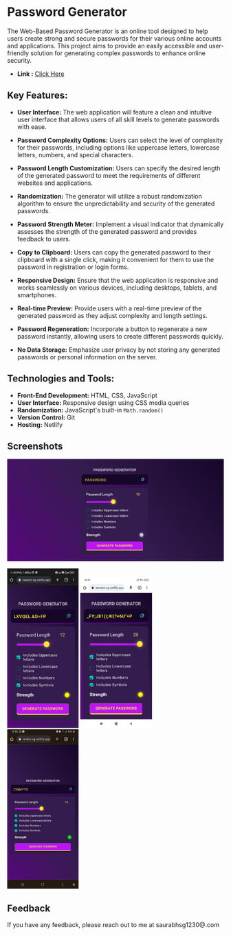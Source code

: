 
# Password Generator

The Web-Based Password Generator is an online tool designed to help users create strong and secure passwords for their various online accounts and applications. This project aims to provide an easily accessible and user-friendly solution for generating complex passwords to enhance online security.

- **Link :**  [Click Here](https://password-generator-sg.netlify.app/)
## Key Features:
- **User Interface:** The web application will feature a clean and intuitive user interface that allows users of all skill levels to generate passwords with ease.
- **Password Complexity Options:** Users can select the level of complexity for their passwords, including options like uppercase letters, lowercase letters, numbers, and special characters.

- **Password Length Customization:** Users can specify the desired length of the generated password to meet the requirements of different websites and applications.

-  **Randomization:** The generator will utilize a robust randomization algorithm to ensure the unpredictability and security of the generated passwords.

-  **Password Strength Meter:** Implement a visual indicator that dynamically assesses the strength of the generated password and provides feedback to users.

 -  **Copy to Clipboard:** Users can copy the generated password to their clipboard with a single click, making it convenient for them to use the password in registration or login forms.

- **Responsive Design:** Ensure that the web application is responsive and works seamlessly on various devices, including desktops, tablets, and smartphones.

- **Real-time Preview:** Provide users with a real-time preview of the generated password as they adjust complexity and length settings.

-  **Password Regeneration:** Incorporate a button to regenerate a new password instantly, allowing users to create different passwords quickly.

-  **No Data Storage:** Emphasize user privacy by not storing any generated passwords or personal information on the server.


 

## Technologies and Tools:

- **Front-End Development:** HTML, CSS, JavaScript 
- **User Interface:** Responsive design using CSS media queries
- **Randomization:** JavaScript's built-in `Math.random()` 
- **Version Control:** Git
- **Hosting:** Netlify




## Screenshots

<img src = "Screenshot 2023-08-16 231256.png" alt = "Screenshots">
<p float ="left">
<img src = "ss.jpeg" width="33%"  alt = "Screenshots">
<img src = "screenshots (1).jpeg" width="33%" alt = "Screenshots">
<img src = "screenshots (2).jpeg" width="33%" alt = "Screenshots">
</p>



## Feedback

If you have any feedback, please reach out to me at saurabhsg1230@.com

